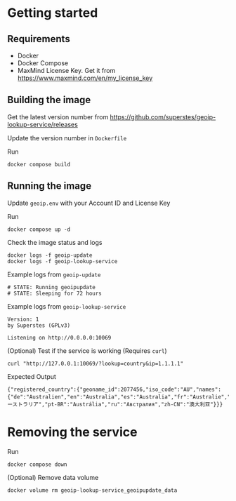 # Getting started

## Requirements

- Docker
- Docker Compose
- MaxMind License Key. Get it from https://www.maxmind.com/en/my_license_key

## Building the image

Get the latest version number from https://github.com/superstes/geoip-lookup-service/releases

Update the version number in `Dockerfile`

Run


    docker compose build

## Running the image

Update `geoip.env` with your Account ID and License Key

Run


    docker compose up -d

Check the image status and logs


    docker logs -f geoip-update
    docker logs -f geoip-lookup-service

Example logs from `geoip-update`


    # STATE: Running geoipupdate
    # STATE: Sleeping for 72 hours

Example logs from `geoip-lookup-service`


    Version: 1
    by Superstes (GPLv3)
    
    Listening on http://0.0.0.0:10069

(Optional) Test if the service is working (Requires `curl`)


    curl "http://127.0.0.1:10069/?lookup=country&ip=1.1.1.1"
Expected Output


    {"registered_country":{"geoname_id":2077456,"iso_code":"AU","names":{"de":"Australien","en":"Australia","es":"Australia","fr":"Australie","ja":"オーストラリア","pt-BR":"Austrália","ru":"Австралия","zh-CN":"澳大利亚"}}}

# Removing the service

Run


    docker compose down

(Optional) Remove data volume


    docker volume rm geoip-lookup-service_geoipupdate_data